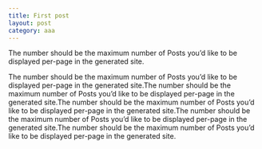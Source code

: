 ```yaml
---
title: First post
layout: post
category: aaa
---
```


The number should be the maximum number of Posts you’d like to be displayed per-page in the generated site.

The number should be the maximum number of Posts you’d like to be displayed per-page in the generated site.The number should be the maximum number of Posts you’d like to be displayed per-page in the generated site.The number should be the maximum number of Posts you’d like to be displayed per-page in the generated site.The number should be the maximum number of Posts you’d like to be displayed per-page in the generated site.The number should be the maximum number of Posts you’d like to be displayed per-page in the generated site.
